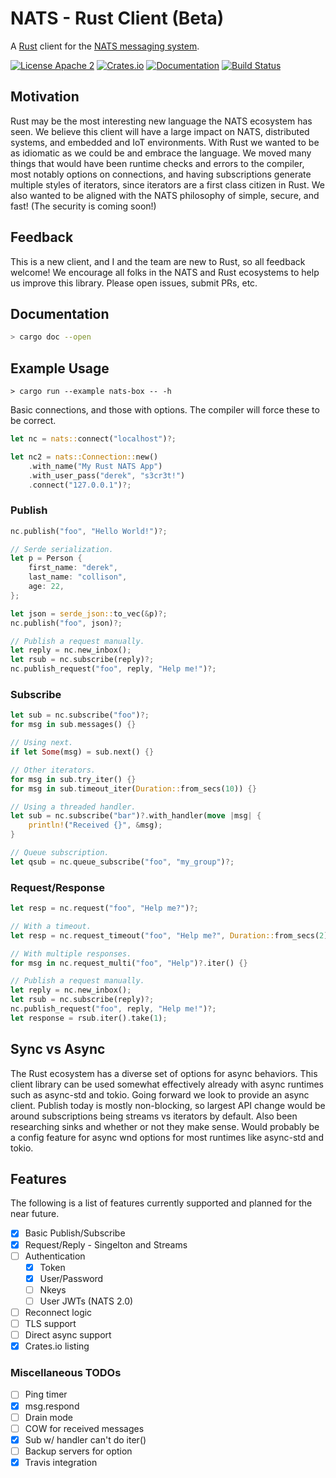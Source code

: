 # NATS - Rust Client (Beta)
A [Rust](https://www.rust-lang.org/) client for the [NATS messaging system](https://nats.io).

[![License Apache 2](https://img.shields.io/badge/License-Apache2-blue.svg)](https://www.apache.org/licenses/LICENSE-2.0)
[![Crates.io](https://img.shields.io/crates/v/natsio.svg)](https://crates.io/crates/natsio)
[![Documentation](https://docs.rs/bustle/badge.svg)](https://docs.rs/bustle/)
[![Build Status](https://travis-ci.org/nats-io/nats.rs.svg?branch=master)](http://travis-ci.org/nats-io/nats.rs)

## Motivation
Rust may be the most interesting new language the NATS ecosystem has seen. We believe this client will have a large impact on NATS, distributed systems, and embedded and IoT environments. With Rust we wanted to be as idiomatic as we could be and embrace the language. We moved many things that would have been runtime checks and errors to the compiler, most notably options on connections, and having subscriptions generate multiple styles of iterators, since iterators are a first class citizen in Rust. We also wanted to be aligned with the NATS philosophy of simple, secure, and fast! (The security is coming soon!)

## Feedback

This is a new client, and I and the team are new to Rust, so all feedback welcome!
We encourage all folks in the NATS and Rust ecosystems to help us improve this library. Please open issues, submit PRs, etc.

## Documentation

```bash
> cargo doc --open
```

## Example Usage

`> cargo run --example nats-box -- -h`

Basic connections, and those with options. The compiler will force these to be correct.

```rust
let nc = nats::connect("localhost")?;

let nc2 = nats::Connection::new()
    .with_name("My Rust NATS App")
    .with_user_pass("derek", "s3cr3t!")
    .connect("127.0.0.1")?;
```

### Publish

```rust
nc.publish("foo", "Hello World!")?;

// Serde serialization.
let p = Person {
    first_name: "derek",
    last_name: "collison",
    age: 22,
};

let json = serde_json::to_vec(&p)?;
nc.publish("foo", json)?;

// Publish a request manually.
let reply = nc.new_inbox();
let rsub = nc.subscribe(reply)?;
nc.publish_request("foo", reply, "Help me!")?;
```

### Subscribe

```rust
let sub = nc.subscribe("foo")?;
for msg in sub.messages() {}

// Using next.
if let Some(msg) = sub.next() {}

// Other iterators.
for msg in sub.try_iter() {}
for msg in sub.timeout_iter(Duration::from_secs(10)) {}

// Using a threaded handler.
let sub = nc.subscribe("bar")?.with_handler(move |msg| {
    println!("Received {}", &msg);
}

// Queue subscription.
let qsub = nc.queue_subscribe("foo", "my_group")?;
```

### Request/Response

```rust
let resp = nc.request("foo", "Help me?")?;

// With a timeout.
let resp = nc.request_timeout("foo", "Help me?", Duration::from_secs(2))?;

// With multiple responses.
for msg in nc.request_multi("foo", "Help")?.iter() {}

// Publish a request manually.
let reply = nc.new_inbox();
let rsub = nc.subscribe(reply)?;
nc.publish_request("foo", reply, "Help me!")?;
let response = rsub.iter().take(1);
```

## Sync vs Async

The Rust ecosystem has a diverse set of options for async behaviors. This client library can be used somewhat effectively already with async runtimes such as async-std and tokio. Going forward we look to provide an async client. Publish today is mostly non-blocking, so largest API change would be around subscriptions being streams vs iterators by default. Also been researching sinks and whether or not they make sense. Would probably be a config feature for async wnd options for most runtimes like async-std and tokio.

## Features
The following is a list of features currently supported and planned for the near future.

* [X] Basic Publish/Subscribe
* [X] Request/Reply - Singelton and Streams
* [ ] Authentication
  * [X] Token
  * [X] User/Password
  * [ ] Nkeys
  * [ ] User JWTs (NATS 2.0)
* [ ] Reconnect logic
* [ ] TLS support
* [ ] Direct async support
* [X] Crates.io listing

### Miscellaneous TODOs
* [ ] Ping timer
* [X] msg.respond
* [ ] Drain mode
* [ ] COW for received messages
* [X] Sub w/ handler can't do iter()
* [ ] Backup servers for option
* [X] Travis integration

